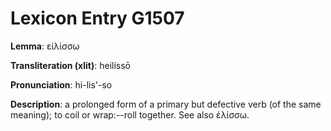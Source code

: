 # Lexicon Entry G1507

**Lemma**: εἱλίσσω

**Transliteration (xlit)**: heilíssō

**Pronunciation**: hi-lis'-so

**Description**:
a prolonged form of a primary but defective verb  (of the same meaning); to coil or wrap:--roll together. See also ἑλίσσω.
